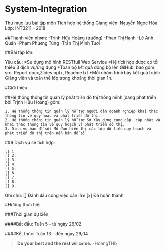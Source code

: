 # System-Integration

Thư mục lưu bài tập môn Tích hợp hệ thống
Giảng viên: Nguyễn Ngọc Hóa
Lớp: INT3211 - 2018

##Thành viên nhóm: 
	-Trịnh Hữu Hoàng (trưởng)
	-Phan Thị Hạnh
	-Lê Anh Quân
	-Phạm Phương Tùng 
	-Trần Thị Minh Tươi 

##Bài tập lớn:

Yêu cầu:
	*Sử dụng mô hình RESTfull Web Service
	*Hệ tích hợp được có tối thiểu 3 dịch vụ/ứng dụng
	*Toàn bộ kết quả đồng bộ lên GitHub, bao gồm: src, Report.docx,Slides.pptx, Readme.txt
	*Mỗi nhóm trình bày kết quả trước Giảng viên và toàn thể lớp trong khoảng thời gian 1h.

#Giới thiệu 

##Hệ thống thông tin quản lý phát triển đô thị thông mình (đang phát triển bởi Trịnh Hữu Hoàng) gồm:

	1. Hệ thống thông tin quản lý hỗ trợ người dân doanh nghiệp khai thác thông tin về quy hoạc và phát triển đô thị.
	2. Hệ thống thông tin quản lý hỗ trợ Sở Xây dựng cung cấp, cập nhật và khai thác thông tin về quy hoạch và phát triển đô thị. 
	3. Dịch vụ bản đồ số: Mô đun hiển thị các lớp dữ liệu quy hoạch và phát triển đô thị trên nền bản đồ số

##9 Dịch vụ sẽ tích hợp:

	[] 1. 
	[] 2.
	[] 3.
	[] 4.
	[] 5.
	[] 6.
	[] 7.
	[] 8.
	[] 9.

Ghi chú: [] Đánh dấu công việc cần làm [x] Đã hoàn thành

#Hướng thực hiện 

###Thời gian dự kiến

####Bắt đầu: Tuần 5 - từ ngày 26/02 

####Kết thúc: Tuần 13 - đến ngày 29/04





> **Do your best and the rest wil come.**
> -HoangTHb



